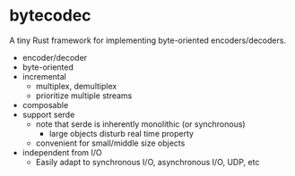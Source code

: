 bytecodec
=========

A tiny Rust framework for implementing byte-oriented encoders/decoders.

- encoder/decoder
- byte-oriented
- incremental
  - multiplex, demultiplex
  - prioritize multiple streams
- composable
- support serde
  - note that serde is inherently monolithic (or synchronous)
    - large objects disturb real time property
  - convenient for small/middle size objects
- independent from I/O
  - Easily adapt to synchronous I/O, asynchronous I/O, UDP, etc
